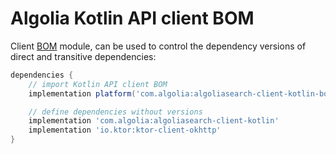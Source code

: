 # Algolia Kotlin API client BOM

Client [BOM][1] module, can be used to control the dependency versions of direct and transitive dependencies:

```groovy
dependencies {
    // import Kotlin API client BOM
    implementation platform('com.algolia:algoliasearch-client-kotlin-bom:3.0.0-SNAPSHOT')

    // define dependencies without versions
    implementation 'com.algolia:algoliasearch-client-kotlin'
    implementation 'io.ktor:ktor-client-okhttp'
}
```

[1]: https://docs.gradle.org/current/userguide/platforms.html#sub:bom_import
